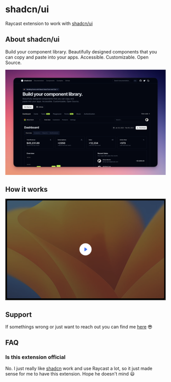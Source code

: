 # shadcn/ui

Raycast extension to work with [shadcn/ui](https://ui.shadcn.com/)

## About shadcn/ui
Build your component library.
Beautifully designed components that you can copy and paste into your apps. Accessible. Customizable. Open Source.

![shadcn/ui home](assets/shadcn-ui-home.png)

## How it works

[![Watch the video](assets/demo-thumbnail.png)](https://share.cleanshot.com/zxKJx9Cd)

## Support

If somethings wrong or just want to reach out you can find me [here](https://luis-oliveira.vercel.app/) 😎

## FAQ

### Is this extension official

No. I just really like [shadcn](https://twitter.com/shadcn) work and use Raycast a lot, so it just made sense for me to have this extension. Hope he doesn't mind 😃
